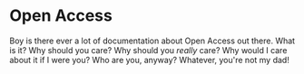 # Open Access

Boy is there ever a lot of documentation about Open Access out there. What is it? Why should you care? Why should you *really* care? Why would I care about it if I were you? Who are you, anyway? Whatever, you're not my dad! 
